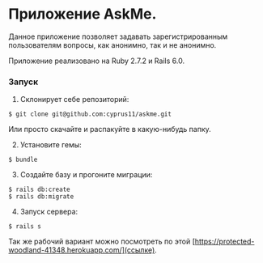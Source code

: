 # Приложение AskMe.

Данное приложение позволяет задавать зарегистрированным пользователям вопросы, как анонимно, так и не анонимно.

Приложение реализовано на Ruby 2.7.2 и Rails 6.0.

### Запуск

1. Склонирует себе репозиторий:

```
$ git clone git@github.com:cyprus11/askme.git
```

Или просто скачайте и распакуйте в какую-нибудь папку.

2. Установите гемы:

```
$ bundle
```

3. Создайте базу и прогоните миграции:

```
$ rails db:create
$ rails db:migrate
```

4. Запуск сервера:

```
$ rails s
```

Так же рабочий вариант можно посмотреть по этой [https://protected-woodland-41348.herokuapp.com/](ссылке).
